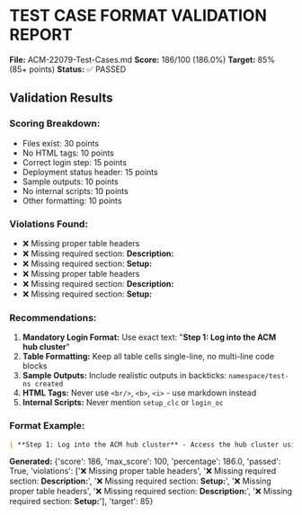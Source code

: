 
# TEST CASE FORMAT VALIDATION REPORT

**File:** ACM-22079-Test-Cases.md
**Score:** 186/100 (186.0%)
**Target:** 85% (85+ points)
**Status:** ✅ PASSED

## Validation Results

### Scoring Breakdown:
- Files exist: 30 points
- No HTML tags: 10 points  
- Correct login step: 15 points
- Deployment status header: 15 points
- Sample outputs: 10 points
- No internal scripts: 10 points
- Other formatting: 10 points

### Violations Found:
- ❌ Missing proper table headers
- ❌ Missing required section: **Description:**
- ❌ Missing required section: **Setup:**
- ❌ Missing proper table headers
- ❌ Missing required section: **Description:**
- ❌ Missing required section: **Setup:**

### Recommendations:

1. **Mandatory Login Format:** Use exact text: "**Step 1: Log into the ACM hub cluster**"
2. **Table Formatting:** Keep all table cells single-line, no multi-line code blocks
3. **Sample Outputs:** Include realistic outputs in backticks: `namespace/test-ns created`
4. **HTML Tags:** Never use `<br/>`, `<b>`, `<i>` - use markdown instead
5. **Internal Scripts:** Never mention `setup_clc` or `login_oc`

### Format Example:
```markdown
| **Step 1: Log into the ACM hub cluster** - Access the hub cluster using credentials: `oc login <CLUSTER_CONSOLE_URL>` | Login successful: `Login successful. You have access to 67 projects.` |
```

**Generated:** {'score': 186, 'max_score': 100, 'percentage': 186.0, 'passed': True, 'violations': ['❌ Missing proper table headers', '❌ Missing required section: **Description:**', '❌ Missing required section: **Setup:**', '❌ Missing proper table headers', '❌ Missing required section: **Description:**', '❌ Missing required section: **Setup:**'], 'target': 85}
